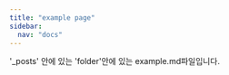 ```yaml
---
title: "example page"
sidebar:
  nav: "docs"
---
```


'_posts' 안에 있는 'folder'안에 있는 example.md파일입니다. 

